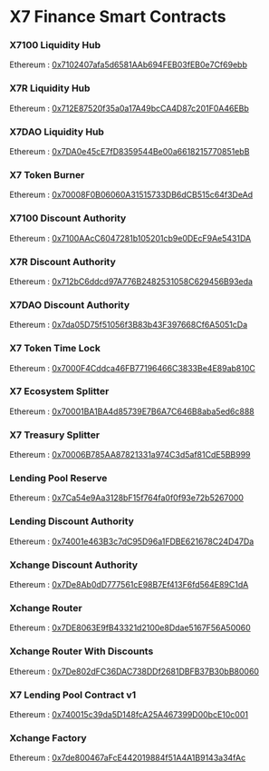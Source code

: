 # X7 Finance Smart Contracts

### X7100 Liquidity Hub

Ethereum : [0x7102407afa5d6581AAb694FEB03fEB0e7Cf69ebb](https://etherscan.io/address/0x7102407afa5d6581aab694feb03feb0e7cf69ebb)

### X7R Liquidity Hub

Ethereum : [0x712E87520f35a0a17A49bcCA4D87c201F0A46EBb](https://etherscan.io/address/0x712e87520f35a0a17a49bcca4d87c201f0a46ebb)

### X7DAO Liquidity Hub

Ethereum : [0x7DA0e45cE7fD8359544Be00a6618215770851ebB](https://etherscan.io/address/0x7da0e45ce7fd8359544be00a6618215770851ebb)

### X7 Token Burner

Ethereum : [0x70008F0B06060A31515733DB6dCB515c64f3DeAd](https://etherscan.io/address/0x70008f0b06060a31515733db6dcb515c64f3dead)

### X7100 Discount Authority

Ethereum : [0x7100AAcC6047281b105201cb9e0DEcF9Ae5431DA](https://etherscan.io/address/0x7100aacc6047281b105201cb9e0decf9ae5431da)

### X7R Discount Authority

Ethereum : [0x712bC6ddcd97A776B2482531058C629456B93eda](https://etherscan.io/address/0x712bc6ddcd97a776b2482531058c629456b93eda)

### X7DAO Discount Authority

Ethereum : [0x7da05D75f51056f3B83b43F397668Cf6A5051cDa](https://etherscan.io/address/0x7da05d75f51056f3b83b43f397668cf6a5051cda)

### X7 Token Time Lock

Ethereum : [0x7000F4Cddca46FB77196466C3833Be4E89ab810C](https://etherscan.io/address/0x7000f4cddca46fb77196466c3833be4e89ab810c)

### X7 Ecosystem Splitter

Ethereum : [0x70001BA1BA4d85739E7B6A7C646B8aba5ed6c888](https://etherscan.io/address/0x70001ba1ba4d85739e7b6a7c646b8aba5ed6c888)

### X7 Treasury Splitter

Ethereum : [0x70006B785AA87821331a974C3d5af81CdE5BB999](https://etherscan.io/address/0x70006B785AA87821331a974C3d5af81CdE5BB999)

### Lending Pool Reserve

Ethereum : [0x7Ca54e9Aa3128bF15f764fa0f0f93e72b5267000](https://etherscan.io/address/0x7ca54e9aa3128bf15f764fa0f0f93e72b5267000)

### Lending Discount Authority

Ethereum : [0x74001e463B3c7dC95D96a1FDBE621678C24D47Da](https://etherscan.io/address/0x74001e463b3c7dc95d96a1fdbe621678c24d47da)

### Xchange Discount Authority

Ethereum : [0x7De8Ab0dD777561cE98B7Ef413F6fd564E89C1dA](https://etherscan.io/address/0x7de8ab0dd777561ce98b7ef413f6fd564e89c1da)

### Xchange Router

Ethereum : [0x7DE8063E9fB43321d2100e8Ddae5167F56A50060](https://etherscan.io/address/0x7DE8063E9fB43321d2100e8Ddae5167F56A50060)

### Xchange Router With Discounts

Ethereum : [0x7De802dFC36DAC738DDf2681DBFB37B30bB80060](https://etherscan.io/address/0x7de802dfc36dac738ddf2681dbfb37b30bb80060)

### X7 Lending Pool Contract v1

Ethereum : [0x740015c39da5D148fcA25A467399D00bcE10c001](https://etherscan.io/address/0x740015c39da5d148fca25a467399d00bce10c001)

### Xchange Factory

Ethereum : [0x7de800467aFcE442019884f51A4A1B9143a34fAc](https://etherscan.io/address/0x7de800467aFcE442019884f51A4A1B9143a34fAc)
